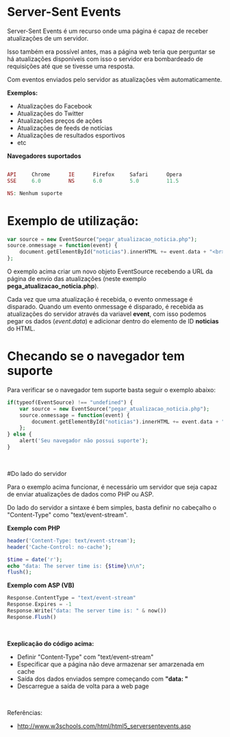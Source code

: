 # Server-Sent Events

Server-Sent Events é um recurso onde uma página é capaz de receber atualizações de um servidor.

Isso também era possível antes, mas a página web teria que perguntar se há atualizações disponíveis 
com isso o servidor era bombardeado de requisições até que se tivesse uma resposta.

Com eventos enviados pelo servidor as atualizações vêm automaticamente.

**Exemplos:** 

* Atualizações do Facebook 
* Atualizações do Twitter
* Atualizações preços de ações
* Atualizações de feeds de notícias
* Atualizações de resultados esportivos
* etc

**Navegadores suportados**

```php

API     Chrome      IE      Firefox     Safari      Opera
SSE     6.0         NS      6.0         5.0         11.5

NS: Nenhum suporte
```


# Exemplo de utilização:


```php
var source = new EventSource("pegar_atualizacao_noticia.php");
source.onmessage = function(event) {
    document.getElementById("noticias").innerHTML += event.data + "<br>";
};
```

O exemplo acima criar um novo objeto EventSource recebendo a URL da página de 
envio das atualizações (neste exemplo **pega_atualizacao_noticia.php**).

Cada vez que uma atualização é recebida, o evento onmessage é disparado.
Quando um evento onmessage é disparado, é recebida as atualizações do servidor através 
da variavel **event**, com isso podemos pegar os dados (*event.data*) e adicionar 
dentro do elemento de ID **noticias** do HTML.

# Checando se o navegador tem suporte

Para verificar se o navegador tem suporte basta seguir o exemplo abaixo:

```php
if(typeof(EventSource) !== "undefined") {
    var source = new EventSource("pegar_atualizacao_noticia.php");
    source.onmessage = function(event) {
        document.getElementById("noticias").innerHTML += event.data + "<br>";
    };
} else {
    alert('Seu navegador não possui suporte');
} 
```

<br />


#Do lado do servidor

Para o exemplo acima funcionar, é necessário um servidor que seja capaz de enviar 
atualizações de dados como PHP ou ASP.

Do lado do servidor a sintaxe é bem simples, basta definir no cabeçalho o "Content-Type" 
como "text/event-stream".

**Exemplo com PHP**

```php
header('Content-Type: text/event-stream');
header('Cache-Control: no-cache');

$time = date('r');
echo "data: The server time is: {$time}\n\n";
flush();
```

**Exemplo com ASP (VB)**

```php
Response.ContentType = "text/event-stream"
Response.Expires = -1
Response.Write("data: The server time is: " & now())
Response.Flush()
```

<br />

**Exeplicação do código acima:**

* Definir "Content-Type" com "text/event-stream"
* Especificar que a página não deve armazenar ser amarzenada em cache
* Saída dos dados enviados sempre começando com **"data: "**
* Descarregue a saída de volta para a web page

<br />

Referências:

* http://www.w3schools.com/html/html5_serversentevents.asp
